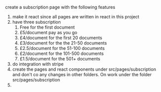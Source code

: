 create a subscription page with the following features

1. make it react since all pages are written in react in this project
2. have three subscription 
   1. Free for the first document
   2. £5/document pay as you go
   3. £4/document for the first 20 documents
   4. £3/document for the the 21-50 documents
   5. £2.5/document for the 51-100 documents
   6. £2/document for the 101-500 documents
   7. £1.5/document for the 501+ documents
3. do integration with stripe
4. create the pages and react components under src/pages/subscription and don't co any changes in other folders. On work under the folder src/pages/subscription
5. 